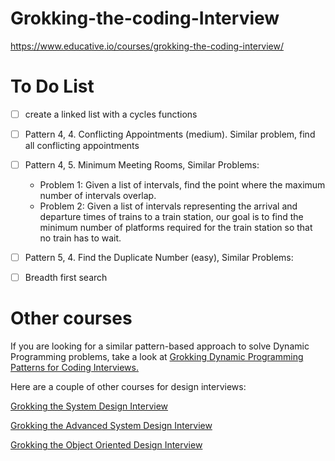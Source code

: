 # Grokking-the-coding-Interview
https://www.educative.io/courses/grokking-the-coding-interview/

# To Do List
- [ ] create a linked list with a cycles functions
- [ ] Pattern 4, 4. Conflicting Appointments (medium). Similar problem, find all conflicting appointments
- [ ] Pattern 4, 5. Minimum Meeting Rooms, Similar Problems: 
  - Problem 1: Given a list of intervals, find the point where the maximum number of intervals overlap.
  - Problem 2: Given a list of intervals representing the arrival and departure times of trains to a train station, our goal is to find the minimum number of platforms required for the train station so that no train has to wait.
- [ ] Pattern 5, 4. Find the Duplicate Number (easy), Similar Problems: 
- [ ] Breadth first search


# Other courses
If you are looking for a similar pattern-based approach to solve Dynamic Programming problems, take a look at [Grokking Dynamic Programming Patterns for Coding Interviews.](https://www.educative.io/courses/grokking-dynamic-programming-patterns-for-coding-interviews?aff=VOY6)

Here are a couple of other courses for design interviews:

[Grokking the System Design Interview](https://www.educative.io/courses/grokking-the-system-design-interview?aff=VOY6)

[Grokking the Advanced System Design Interview](https://www.educative.io/courses/grokking-adv-system-design-intvw?aff=VOY6)

[Grokking the Object Oriented Design Interview](https://www.educative.io/courses/grokking-the-object-oriented-design-interview?aff=VOY6)

